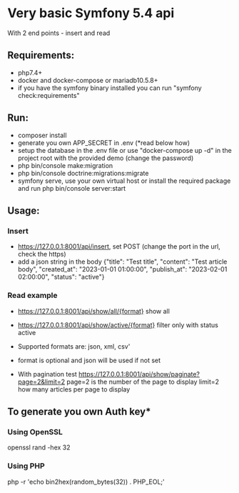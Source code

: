 # Very basic Symfony 5.4 api
With 2 end points - insert and read
## Requirements:
- php7.4+
- docker and docker-compose or mariadb10.5.8+
- if you have the symfony binary installed you can run "symfony check:requirements"

## Run:
- composer install
- generate you own APP_SECRET in .env (*read below how)
- setup the database in the .env file or use "docker-compose up -d" in the project root with the provided demo (change the password)
- php bin/console make:migration
- php bin/console doctrine:migrations:migrate
- symfony serve, use your own virtual host or install the required package and run php bin/console server:start

## Usage:
### Insert
- https://127.0.0.1:8001/api/insert, set POST (change the port in the url, check the https)
- add a json string in the body
  {"title": "Test title", "content": "Test article body", "created_at": "2023-01-01 01:00:00", "publish_at": "2023-02-01 02:00:00", "status": "active"}
  
### Read example
- https://127.0.0.1:8001/api/show/all/{format} show all
- https://127.0.0.1:8001/api/show/active/{format} filter only with status active
- Supported formats are: json, xml, csv'
- format is optional and json will be used if not set
  
- With pagination test https://127.0.0.1:8001/api/show/paginate?page=2&limit=2
  page=2 is the number of the page to display
  limit=2 how many articles per page to display
  
## To generate you own Auth key*
### Using OpenSSL
openssl rand -hex 32
### Using PHP
php -r 'echo bin2hex(random_bytes(32)) . PHP_EOL;'

  
